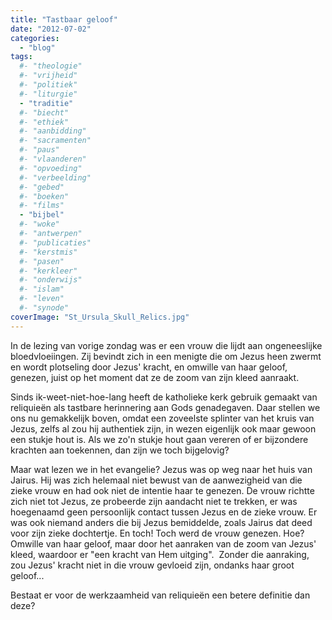 ```yaml
---
title: "Tastbaar geloof"
date: "2012-07-02"
categories: 
  - "blog"
tags:
  #- "theologie"
  #- "vrijheid"
  #- "politiek"
  #- "liturgie"
  - "traditie"
  #- "biecht"
  #- "ethiek"
  #- "aanbidding"
  #- "sacramenten"
  #- "paus"
  #- "vlaanderen"
  #- "opvoeding"
  #- "verbeelding"
  #- "gebed"
  #- "boeken"
  #- "films"
  - "bijbel"
  #- "woke"
  #- "antwerpen"
  #- "publicaties"
  #- "kerstmis"
  #- "pasen"
  #- "kerkleer"
  #- "onderwijs"
  #- "islam"
  #- "leven"
  #- "synode"
coverImage: "St_Ursula_Skull_Relics.jpg"
---
```


In de lezing van vorige zondag was er een vrouw die lijdt aan ongeneeslijke bloedvloeiingen. Zij bevindt zich in een menigte die om Jezus heen zwermt en wordt plotseling door Jezus' kracht, en omwille van haar geloof, genezen, juist op het moment dat ze de zoom van zijn kleed aanraakt.

Sinds ik-weet-niet-hoe-lang heeft de katholieke kerk gebruik gemaakt van reliquieën als tastbare herinnering aan Gods genadegaven. Daar stellen we ons nu gemakkelijk boven, omdat een zoveelste splinter van het kruis van Jezus, zelfs al zou hij authentiek zijn, in wezen eigenlijk ook maar gewoon een stukje hout is. Als we zo'n stukje hout gaan vereren of er bijzondere krachten aan toekennen, dan zijn we toch bijgelovig?

Maar wat lezen we in het evangelie? Jezus was op weg naar het huis van Jairus. Hij was zich helemaal niet bewust van de aanwezigheid van die zieke vrouw en had ook niet de intentie haar te genezen. De vrouw richtte zich niet tot Jezus, ze probeerde zijn aandacht niet te trekken, er was hoegenaamd geen persoonlijk contact tussen Jezus en de zieke vrouw. Er was ook niemand anders die bij Jezus bemiddelde, zoals Jairus dat deed voor zijn zieke dochtertje. En toch! Toch werd de vrouw genezen. Hoe? Omwille van haar geloof, maar door het aanraken van de zoom van Jezus' kleed, waardoor er "een kracht van Hem uitging".  Zonder die aanraking, zou Jezus' kracht niet in die vrouw gevloeid zijn, ondanks haar groot geloof...

Bestaat er voor de werkzaamheid van reliquieën een betere definitie dan deze?
